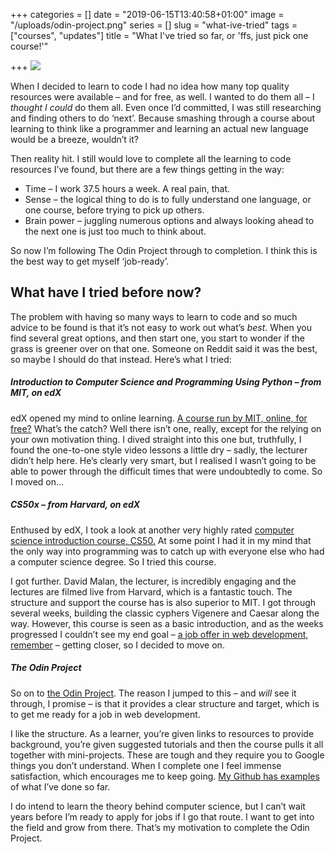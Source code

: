 +++
categories = []
date = "2019-06-15T13:40:58+01:00"
image = "/uploads/odin-project.png"
series = []
slug = "what-ive-tried"
tags = ["courses", "updates"]
title = "What I've tried so far, or 'ffs, just pick one course!'"

+++
![](https://www.theodinproject.com/assets/og-logo-003bdac3098010b4f1143000a941b80c67eebd74fbc6f36b2e7ef92dd03e8020.png)

When I decided to learn to code I had no idea how many top quality resources were available – and for free, as well. I wanted to do them all – I _thought I could_ do them all. Even once I’d committed, I was still researching and finding others to do ‘next’. Because smashing through a course about learning to think like a programmer and learning an actual new language would be a breeze, wouldn’t it?

Then reality hit. I still would love to complete all the learning to code resources I’ve found, but there are a few things getting in the way:

* Time – I work 37.5 hours a week. A real pain, that.
* Sense – the logical thing to do is to fully understand one language, or one course, before trying to pick up others.
* Brain power – juggling numerous options and always looking ahead to the next one is just too much to think about.

So now I’m following The Odin Project through to completion. I think this is the best way to get myself ‘job-ready’.

## What have I tried before now?

The problem with having so many ways to learn to code and so much advice to be found is that it’s not easy to work out what’s _best_. When you find several great options, and then start one, you start to wonder if the grass is greener over on that one. Someone on Reddit said it was the best, so maybe I should do that instead. Here’s what I tried:

##### Introduction to Computer Science and Programming Using Python – from MIT, on edX

edX opened my mind to online learning. [A course run by MIT, online, for free?](https://www.edx.org/course/introduction-to-computer-science-and-programming-using-python-0 "EDx Python programming course") What’s the catch? Well there isn’t one, really, except for the relying on your own motivation thing. I dived straight into this one but, truthfully, I found the one-to-one style video lessons a little dry – sadly, the lecturer didn’t help here. He’s clearly very smart, but I realised I wasn’t going to be able to power through the difficult times that were undoubtedly to come. So I moved on…

##### CS50x – from Harvard, on edX

Enthused by edX, I took a look at another very highly rated [computer science introduction course, CS50.](https://courses.edx.org/courses/course-v1:HarvardX+CS50+X/course/) At some point I had it in my mind that the only way into programming was to catch up with everyone else who had a computer science degree. So I tried this course.

I got further. David Malan, the lecturer, is incredibly engaging and the lectures are filmed live from Harvard, which is a fantastic touch. The structure and support the course has is also superior to MIT. I got through several weeks, building the classic cyphers Vigenere and Caesar along the way. However, this course is seen as a basic introduction, and as the weeks progressed I couldn’t see my end goal – [a job offer in web development, remember](https://canicodenow.wordpress.com/about/) – getting closer, so I decided to move on.

##### The Odin Project

So on to [the Odin Project](http://theodinproject.com/). The reason I jumped to this – and _will_ see it through, I promise – is that it provides a clear structure and target, which is to get me ready for a job in web development.

I like the structure. As a learner, you’re given links to resources to provide background, you’re given suggested tutorials and then the course pulls it all together with mini-projects. These are tough and they require you to Google things you don’t understand. When I complete one I feel immense satisfaction, which encourages me to keep going. [My Github has examples](https://github.com/canicodenow/) of what I’ve done so far.

I do intend to learn the theory behind computer science, but I can’t wait years before I’m ready to apply for jobs if I go that route. I want to get into the field and grow from there. That’s my motivation to complete the Odin Project.